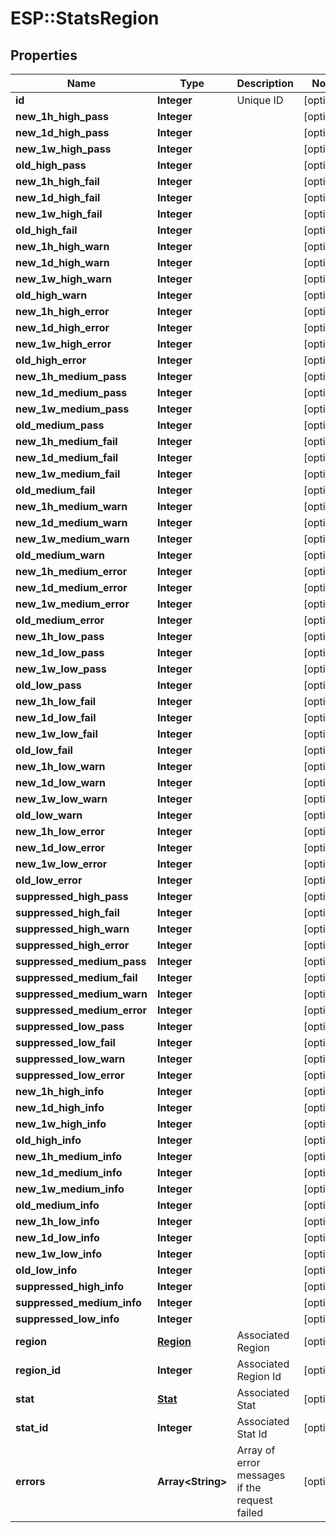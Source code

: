 # ESP::StatsRegion

## Properties
Name | Type | Description | Notes
------------ | ------------- | ------------- | -------------
**id** | **Integer** | Unique ID | [optional] 
**new_1h_high_pass** | **Integer** |  | [optional] 
**new_1d_high_pass** | **Integer** |  | [optional] 
**new_1w_high_pass** | **Integer** |  | [optional] 
**old_high_pass** | **Integer** |  | [optional] 
**new_1h_high_fail** | **Integer** |  | [optional] 
**new_1d_high_fail** | **Integer** |  | [optional] 
**new_1w_high_fail** | **Integer** |  | [optional] 
**old_high_fail** | **Integer** |  | [optional] 
**new_1h_high_warn** | **Integer** |  | [optional] 
**new_1d_high_warn** | **Integer** |  | [optional] 
**new_1w_high_warn** | **Integer** |  | [optional] 
**old_high_warn** | **Integer** |  | [optional] 
**new_1h_high_error** | **Integer** |  | [optional] 
**new_1d_high_error** | **Integer** |  | [optional] 
**new_1w_high_error** | **Integer** |  | [optional] 
**old_high_error** | **Integer** |  | [optional] 
**new_1h_medium_pass** | **Integer** |  | [optional] 
**new_1d_medium_pass** | **Integer** |  | [optional] 
**new_1w_medium_pass** | **Integer** |  | [optional] 
**old_medium_pass** | **Integer** |  | [optional] 
**new_1h_medium_fail** | **Integer** |  | [optional] 
**new_1d_medium_fail** | **Integer** |  | [optional] 
**new_1w_medium_fail** | **Integer** |  | [optional] 
**old_medium_fail** | **Integer** |  | [optional] 
**new_1h_medium_warn** | **Integer** |  | [optional] 
**new_1d_medium_warn** | **Integer** |  | [optional] 
**new_1w_medium_warn** | **Integer** |  | [optional] 
**old_medium_warn** | **Integer** |  | [optional] 
**new_1h_medium_error** | **Integer** |  | [optional] 
**new_1d_medium_error** | **Integer** |  | [optional] 
**new_1w_medium_error** | **Integer** |  | [optional] 
**old_medium_error** | **Integer** |  | [optional] 
**new_1h_low_pass** | **Integer** |  | [optional] 
**new_1d_low_pass** | **Integer** |  | [optional] 
**new_1w_low_pass** | **Integer** |  | [optional] 
**old_low_pass** | **Integer** |  | [optional] 
**new_1h_low_fail** | **Integer** |  | [optional] 
**new_1d_low_fail** | **Integer** |  | [optional] 
**new_1w_low_fail** | **Integer** |  | [optional] 
**old_low_fail** | **Integer** |  | [optional] 
**new_1h_low_warn** | **Integer** |  | [optional] 
**new_1d_low_warn** | **Integer** |  | [optional] 
**new_1w_low_warn** | **Integer** |  | [optional] 
**old_low_warn** | **Integer** |  | [optional] 
**new_1h_low_error** | **Integer** |  | [optional] 
**new_1d_low_error** | **Integer** |  | [optional] 
**new_1w_low_error** | **Integer** |  | [optional] 
**old_low_error** | **Integer** |  | [optional] 
**suppressed_high_pass** | **Integer** |  | [optional] 
**suppressed_high_fail** | **Integer** |  | [optional] 
**suppressed_high_warn** | **Integer** |  | [optional] 
**suppressed_high_error** | **Integer** |  | [optional] 
**suppressed_medium_pass** | **Integer** |  | [optional] 
**suppressed_medium_fail** | **Integer** |  | [optional] 
**suppressed_medium_warn** | **Integer** |  | [optional] 
**suppressed_medium_error** | **Integer** |  | [optional] 
**suppressed_low_pass** | **Integer** |  | [optional] 
**suppressed_low_fail** | **Integer** |  | [optional] 
**suppressed_low_warn** | **Integer** |  | [optional] 
**suppressed_low_error** | **Integer** |  | [optional] 
**new_1h_high_info** | **Integer** |  | [optional] 
**new_1d_high_info** | **Integer** |  | [optional] 
**new_1w_high_info** | **Integer** |  | [optional] 
**old_high_info** | **Integer** |  | [optional] 
**new_1h_medium_info** | **Integer** |  | [optional] 
**new_1d_medium_info** | **Integer** |  | [optional] 
**new_1w_medium_info** | **Integer** |  | [optional] 
**old_medium_info** | **Integer** |  | [optional] 
**new_1h_low_info** | **Integer** |  | [optional] 
**new_1d_low_info** | **Integer** |  | [optional] 
**new_1w_low_info** | **Integer** |  | [optional] 
**old_low_info** | **Integer** |  | [optional] 
**suppressed_high_info** | **Integer** |  | [optional] 
**suppressed_medium_info** | **Integer** |  | [optional] 
**suppressed_low_info** | **Integer** |  | [optional] 
**region** | [**Region**](Region.md) | Associated Region | [optional] 
**region_id** | **Integer** | Associated Region Id | [optional] 
**stat** | [**Stat**](Stat.md) | Associated Stat | [optional] 
**stat_id** | **Integer** | Associated Stat Id | [optional] 
**errors** | **Array&lt;String&gt;** | Array of error messages if the request failed | [optional] 


